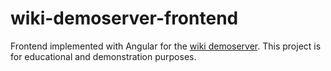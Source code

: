 # wiki-demoserver-frontend
Frontend implemented with Angular for the [wiki demoserver](https://github.com/jon-ryan/wiki-demoserver). This project is for educational and demonstration purposes.
